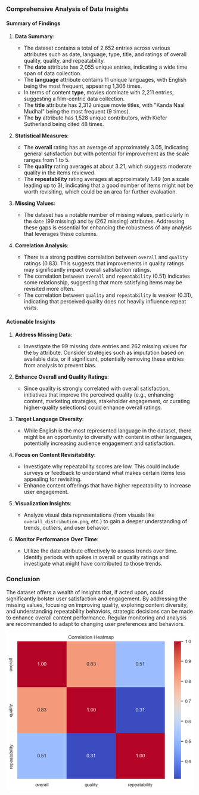 ### Comprehensive Analysis of Data Insights

#### Summary of Findings

1. **Data Summary**:
   - The dataset contains a total of 2,652 entries across various attributes such as date, language, type, title, and ratings of overall quality, quality, and repeatability.
   - The **date** attribute has 2,055 unique entries, indicating a wide time span of data collection.
   - The **language** attribute contains 11 unique languages, with English being the most frequent, appearing 1,306 times.
   - In terms of content **type**, movies dominate with 2,211 entries, suggesting a film-centric data collection.
   - The **title** attribute has 2,312 unique movie titles, with "Kanda Naal Mudhal" being the most frequent (9 times).
   - The **by** attribute has 1,528 unique contributors, with Kiefer Sutherland being cited 48 times.

2. **Statistical Measures**:
   - The **overall** rating has an average of approximately 3.05, indicating general satisfaction but with potential for improvement as the scale ranges from 1 to 5.
   - The **quality** rating averages at about 3.21, which suggests moderate quality in the items reviewed.
   - The **repeatability** rating averages at approximately 1.49 (on a scale leading up to 3), indicating that a good number of items might not be worth revisiting, which could be an area for further evaluation.

3. **Missing Values**:
   - The dataset has a notable number of missing values, particularly in the `date` (99 missing) and `by` (262 missing) attributes. Addressing these gaps is essential for enhancing the robustness of any analysis that leverages these columns.

4. **Correlation Analysis**:
   - There is a strong positive correlation between `overall` and `quality` ratings (0.83). This suggests that improvements in quality ratings may significantly impact overall satisfaction ratings.
   - The correlation between `overall` and `repeatability` (0.51) indicates some relationship, suggesting that more satisfying items may be revisited more often.
   - The correlation between `quality` and `repeatability` is weaker (0.31), indicating that perceived quality does not heavily influence repeat visits.

#### Actionable Insights

1. **Address Missing Data**:
   - Investigate the 99 missing date entries and 262 missing values for the `by` attribute. Consider strategies such as imputation based on available data, or if significant, potentially removing these entries from analysis to prevent bias.

2. **Enhance Overall and Quality Ratings**:
   - Since quality is strongly correlated with overall satisfaction, initiatives that improve the perceived quality (e.g., enhancing content, marketing strategies, stakeholder engagement, or curating higher-quality selections) could enhance overall ratings.

3. **Target Language Diversity**:
   - While English is the most represented language in the dataset, there might be an opportunity to diversify with content in other languages, potentially increasing audience engagement and satisfaction.

4. **Focus on Content Revisitability**:
   - Investigate why repeatability scores are low. This could include surveys or feedback to understand what makes certain items less appealing for revisiting.
   - Enhance content offerings that have higher repeatability to increase user engagement.

5. **Visualization Insights**:
   - Analyze visual data representations (from visuals like `overall_distribution.png`, etc.) to gain a deeper understanding of trends, outliers, and user behavior.
   
6. **Monitor Performance Over Time**:
   - Utilize the date attribute effectively to assess trends over time. Identify periods with spikes in overall or quality ratings and investigate what might have contributed to those trends.

### Conclusion
The dataset offers a wealth of insights that, if acted upon, could significantly bolster user satisfaction and engagement. By addressing the missing values, focusing on improving quality, exploring content diversity, and understanding repeatability behaviors, strategic decisions can be made to enhance overall content performance. Regular monitoring and analysis are recommended to adapt to changing user preferences and behaviors.

![Correlation Heatmap](correlation_heatmap.png)